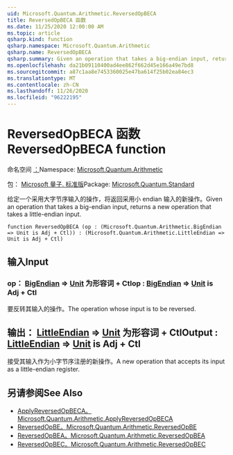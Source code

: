 ```yaml
---
uid: Microsoft.Quantum.Arithmetic.ReversedOpBECA
title: ReversedOpBECA 函数
ms.date: 11/25/2020 12:00:00 AM
ms.topic: article
qsharp.kind: function
qsharp.namespace: Microsoft.Quantum.Arithmetic
qsharp.name: ReversedOpBECA
qsharp.summary: Given an operation that takes a big-endian input, returns a new operation that takes a little-endian input.
ms.openlocfilehash: da21b09110400ad4ee862f662d45e166a49e7bd8
ms.sourcegitcommit: a87c1aa8e7453360025e47ba614f25b02ea84ec3
ms.translationtype: MT
ms.contentlocale: zh-CN
ms.lasthandoff: 11/26/2020
ms.locfileid: "96222195"
---
```

# <a name="reversedopbeca-function"></a><span data-ttu-id="5725a-102">ReversedOpBECA 函数</span><span class="sxs-lookup"><span data-stu-id="5725a-102">ReversedOpBECA function</span></span>

<span data-ttu-id="5725a-103">命名空间 [：](xref:Microsoft.Quantum.Arithmetic)</span><span class="sxs-lookup"><span data-stu-id="5725a-103">Namespace: [Microsoft.Quantum.Arithmetic](xref:Microsoft.Quantum.Arithmetic)</span></span>

<span data-ttu-id="5725a-104">包： [Microsoft 量子. 标准版](https://nuget.org/packages/Microsoft.Quantum.Standard)</span><span class="sxs-lookup"><span data-stu-id="5725a-104">Package: [Microsoft.Quantum.Standard](https://nuget.org/packages/Microsoft.Quantum.Standard)</span></span>


<span data-ttu-id="5725a-105">给定一个采用大字节序输入的操作，将返回采用小 endian 输入的新操作。</span><span class="sxs-lookup"><span data-stu-id="5725a-105">Given an operation that takes a big-endian input, returns a new operation that takes a little-endian input.</span></span>

```qsharp
function ReversedOpBECA (op : (Microsoft.Quantum.Arithmetic.BigEndian => Unit is Adj + Ctl)) : (Microsoft.Quantum.Arithmetic.LittleEndian => Unit is Adj + Ctl)
```


## <a name="input"></a><span data-ttu-id="5725a-106">输入</span><span class="sxs-lookup"><span data-stu-id="5725a-106">Input</span></span>

### <a name="op--bigendian--unit--is-adj--ctl"></a><span data-ttu-id="5725a-107">op： [BigEndian](xref:Microsoft.Quantum.Arithmetic.BigEndian) => [Unit](xref:microsoft.quantum.lang-ref.unit)  为形容词 + Ctl</span><span class="sxs-lookup"><span data-stu-id="5725a-107">op : [BigEndian](xref:Microsoft.Quantum.Arithmetic.BigEndian) => [Unit](xref:microsoft.quantum.lang-ref.unit)  is Adj + Ctl</span></span>

<span data-ttu-id="5725a-108">要反转其输入的操作。</span><span class="sxs-lookup"><span data-stu-id="5725a-108">The operation whose input is to be reversed.</span></span>



## <a name="output--littleendian--unit--is-adj--ctl"></a><span data-ttu-id="5725a-109">输出： [LittleEndian](xref:Microsoft.Quantum.Arithmetic.LittleEndian) => [Unit](xref:microsoft.quantum.lang-ref.unit)  为形容词 + Ctl</span><span class="sxs-lookup"><span data-stu-id="5725a-109">Output : [LittleEndian](xref:Microsoft.Quantum.Arithmetic.LittleEndian) => [Unit](xref:microsoft.quantum.lang-ref.unit)  is Adj + Ctl</span></span>

<span data-ttu-id="5725a-110">接受其输入作为小字节序注册的新操作。</span><span class="sxs-lookup"><span data-stu-id="5725a-110">A new operation that accepts its input as a little-endian register.</span></span>

## <a name="see-also"></a><span data-ttu-id="5725a-111">另请参阅</span><span class="sxs-lookup"><span data-stu-id="5725a-111">See Also</span></span>

- [<span data-ttu-id="5725a-112">ApplyReversedOpBECA。</span><span class="sxs-lookup"><span data-stu-id="5725a-112">Microsoft.Quantum.Arithmetic.ApplyReversedOpBECA</span></span>](xref:Microsoft.Quantum.Arithmetic.ApplyReversedOpBECA)
- [<span data-ttu-id="5725a-113">ReversedOpBE。</span><span class="sxs-lookup"><span data-stu-id="5725a-113">Microsoft.Quantum.Arithmetic.ReversedOpBE</span></span>](xref:Microsoft.Quantum.Arithmetic.ReversedOpBE)
- [<span data-ttu-id="5725a-114">ReversedOpBEA。</span><span class="sxs-lookup"><span data-stu-id="5725a-114">Microsoft.Quantum.Arithmetic.ReversedOpBEA</span></span>](xref:Microsoft.Quantum.Arithmetic.ReversedOpBEA)
- [<span data-ttu-id="5725a-115">ReversedOpBEC。</span><span class="sxs-lookup"><span data-stu-id="5725a-115">Microsoft.Quantum.Arithmetic.ReversedOpBEC</span></span>](xref:Microsoft.Quantum.Arithmetic.ReversedOpBEC)